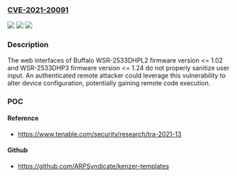 ### [CVE-2021-20091](https://cve.mitre.org/cgi-bin/cvename.cgi?name=CVE-2021-20091)
![](https://img.shields.io/static/v1?label=Product&message=Buffalo%20WSR-2533DHPL2%2C%20Buffalo%20WSR-2533DHP3&color=blue)
![](https://img.shields.io/static/v1?label=Version&message=n%2Fa&color=blue)
![](https://img.shields.io/static/v1?label=Vulnerability&message=Static%20Code%20Injection&color=brighgreen)

### Description

The web interfaces of Buffalo WSR-2533DHPL2 firmware version <= 1.02 and WSR-2533DHP3 firmware version <= 1.24 do not properly sanitize user input. An authenticated remote attacker could leverage this vulnerability to alter device configuration, potentially gaining remote code execution.

### POC

#### Reference
- https://www.tenable.com/security/research/tra-2021-13

#### Github
- https://github.com/ARPSyndicate/kenzer-templates

